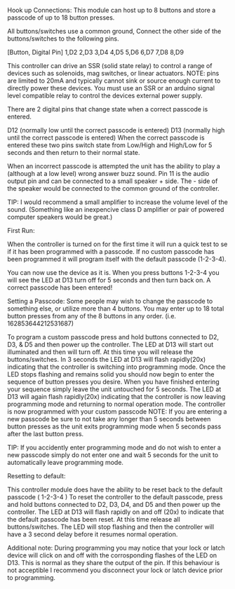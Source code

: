 Hook up Connections:
This module can host up to 8 buttons and store a passcode of up to 18 button presses.

All buttons/switches use a common ground, 
Connect the other side of the buttons/switches to the following pins.

[Button, Digital Pin]
1,D2  	2,D3
3,D4  	4,D5
5,D6  	6,D7
7,D8    8,D9

This controller can drive an SSR (solid state relay) to control a range of devices such as solenoids, mag switches, or linear actuators.
NOTE: pins are limited to 20mA and typically cannot sink or source enough current to directly power these devices.
You must use an SSR or an arduino signal level compatible relay to control the devices external power supply.

There are 2 digital pins that change state when a correct passcode is entered.

D12 (normally low until the correct passcode is entered)
D13 (normally high until the correct passcode is entered)
When the correct passcode is entered these two pins switch state from Low/High and High/Low for 5 seconds and then return to their normal state.

When an incorrect passcode is attempted the unit has the ability to play a (although at a low level) wrong answer buzz sound. 
Pin 11 is the audio output pin and can be connected to a small speaker + side. 
The - side of the speaker would be connected to the common ground of the controller.

TIP: I would recommend a small amplifier to increase the volume level of the sound. 
(Something like an inexpencive class D amplifier or pair of powered computer speakers would be great.)


First Run:

When the controller is turned on for the first time it will run a quick test to se if it has been programmed with a passcode.
If no custom passcode has been programmed it will program itself with the default passcode (1-2-3-4).

You can now use the device as it is. When you press buttons 1-2-3-4 you will see the LED at D13 turn off for 5 seconds and then turn back on.
A correct passcode has been entered!


Setting a Passcode:
Some people may wish to change the passcode to something else, or utilize more than 4 buttons.
You may enter up to 18 total button presses from any of the 8 buttons in any order. (i.e. 162853644212531687)

To program a custom passcode press and hold buttons connected to D2, D3, & D5 and then power up the controller.
The LED at D13 will start out illuminated and then will turn off.
At this time you will release the buttons/switches. 
In 3 seconds the LED at D13 will flash rapidly(20x) indicating that the controller is switching into programming mode.
Once the LED stops flashing and remains solid you should now begin to enter the sequence of button presses you desire.
When you have finished entering your sequence simply leave the unit untouched for 5 seconds. 
The LED at D13 will again flash rapidly(20x) indicating that the controller is now leaving programming mode and returning to normal operation mode.
The controller is now programmed with your custom passcode
NOTE: If you are entering a new passcode be sure to not take any longer than 5 seconds between button presses as the unit exits programming mode when 5 seconds pass after the last button press. 

TIP: If you accidently enter programming mode and do not wish to enter a new passcode simply do not enter one and wait 5 seconds for the unit to automatically leave programming mode. 

Resetting to default:

This controller module does have the ability to be reset back to the default passcode ( 1-2-3-4 )
To reset the controller to the default passcode, press and hold buttons connected to D2, D3, D4, and D5 and then power up the controller.
The LED at D13 will flash rapidly on and off (20x) to indicate that the default passcode has been reset.
At this time release all buttons/switches.
The LED will stop flashing and then the controller will have a 3 second delay before it resumes normal operation.

Additional note: During programming you may notice that your lock or latch device will click on and off with the corrosponding flashes of the LED on D13.
This is normal as they share the output of the pin. 
If this behaviour is not acceptible I recommend you disconnect your lock or latch device prior to programming.
